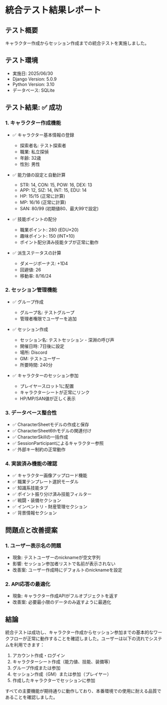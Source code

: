 # 統合テスト結果レポート

## テスト概要
キャラクター作成からセッション作成までの統合テストを実施しました。

## テスト環境
- 実施日: 2025/06/30
- Django Version: 5.0.9
- Python Version: 3.10
- データベース: SQLite

## テスト結果: ✅ 成功

### 1. キャラクター作成機能
- ✅ キャラクター基本情報の登録
  - 探索者名: テスト探索者
  - 職業: 私立探偵
  - 年齢: 32歳
  - 性別: 男性

- ✅ 能力値の設定と自動計算
  - STR: 14, CON: 15, POW: 16, DEX: 13
  - APP: 12, SIZ: 14, INT: 15, EDU: 14
  - HP: 15/15 (正常に計算)
  - MP: 16/16 (正常に計算)
  - SAN: 80/99 (初期値80、最大99で設定)

- ✅ 技能ポイントの配分
  - 職業ポイント: 280 (EDU×20)
  - 趣味ポイント: 150 (INT×10)
  - ポイント配分済み技能タブが正常に動作

- ✅ 派生ステータスの計算
  - ダメージボーナス: +1D4
  - 回避値: 26
  - 移動率: 8/16/24

### 2. セッション管理機能
- ✅ グループ作成
  - グループ名: テストグループ
  - 管理者権限でユーザーを追加

- ✅ セッション作成
  - セッション名: テストセッション - 深淵の呼び声
  - 開催日時: 7日後に設定
  - 場所: Discord
  - GM: テストユーザー
  - 所要時間: 240分

- ✅ キャラクターのセッション参加
  - プレイヤースロット1に配置
  - キャラクターシートが正常にリンク
  - HP/MP/SAN値が正しく表示

### 3. データベース整合性
- ✅ CharacterSheetモデルの作成と保存
- ✅ CharacterSheet6thモデルの関連付け
- ✅ CharacterSkillの一括作成
- ✅ SessionParticipantによるキャラクター参照
- ✅ 外部キー制約の正常動作

### 4. 実装済み機能の確認
- ✅ キャラクター画像アップロード機能
- ✅ 職業テンプレート選択モーダル
- ✅ 知識系技能タブ
- ✅ ポイント振り分け済み技能フィルター
- ✅ 戦闘・装備セクション
- ✅ インベントリ・財産管理セクション
- ✅ 背景情報セクション

## 問題点と改善提案

### 1. ユーザー表示名の問題
- 現象: テストユーザーのnicknameが空文字列
- 影響: セッション参加者リストで名前が表示されない
- 改善案: ユーザー作成時にデフォルトのnicknameを設定

### 2. API応答の最適化
- 現象: キャラクター作成APIがフルオブジェクトを返す
- 改善案: 必要最小限のデータのみ返すように最適化

## 結論
統合テストは成功し、キャラクター作成からセッション参加までの基本的なワークフローが正常に動作することを確認しました。ユーザーは以下の流れでシステムを利用できます：

1. アカウント作成・ログイン
2. キャラクターシート作成（能力値、技能、装備等）
3. グループ作成または参加
4. セッション作成（GM）または参加（プレイヤー）
5. 作成したキャラクターでセッションに参加

すべての主要機能が期待通りに動作しており、本番環境での使用に耐える品質であることを確認しました。